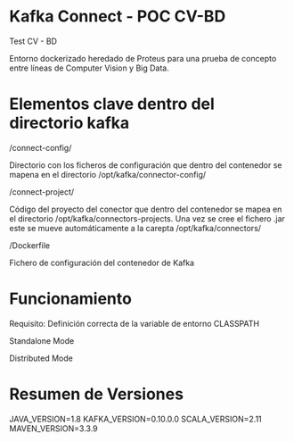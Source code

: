 # Kafka Connect - POC  CV-BD

Test CV - BD

Entorno dockerizado heredado de Proteus para una prueba de concepto entre líneas de Computer Vision y Big Data.

# Elementos clave dentro del directorio kafka

/connect-config/

Directorio con los ficheros de configuración que dentro del contenedor se mapena en el directorio /opt/kafka/connector-config/

/connect-project/

Código del proyecto del conector que dentro del contenedor se mapea en el directorio /opt/kafka/connectors-projects. Una vez se cree el fichero .jar este se mueve automáticamente a la carepta /opt/kafka/connectors/ 

/Dockerfile

Fichero de configuración del contenedor de Kafka

# Funcionamiento

Requisito: Definición correcta de la variable de entorno CLASSPATH

Standalone Mode




Distributed Mode


# Resumen de Versiones

JAVA_VERSION=1.8
KAFKA_VERSION=0.10.0.0
SCALA_VERSION=2.11
MAVEN_VERSION=3.3.9
